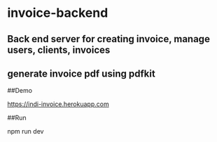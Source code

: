 # invoice-backend

## Back end server for creating invoice, manage users, clients, invoices
## generate invoice pdf using pdfkit

##Demo

https://indi-invoice.herokuapp.com

##Run

npm run dev
